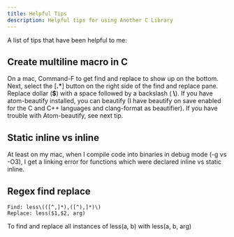```yaml
---
title: Helpful Tips
description: Helpful tips for using Another C Library
---
```


A list of tips that have been helpful to me:

## Create multiline macro in C

On a mac, Command-F to get find and replace to show up on the bottom.  Next, select the [<b>\.\*</b>] button on the right side of the find and replace pane.  Replace dollar (<b>$</b>) with a space followed by a backslash (<b> \\</b>).  If you have atom-beautify installed, you can beautify (I have beautify on save enabled for the C and C++ languages and clang-format as beautifier).  If you have trouble with Atom-beautify, see next tip.

## Static inline vs inline

At least on my mac, when I compile code into binaries in debug mode (-g vs -O3), I get a linking error for functions which were declared inline vs static inline.

## Regex find replace

```
Find: less\(([^,]*),([^),]*)\)
Replace: less($1,$2, arg)
```

To find and replace all instances of less(a, b) with less(a, b, arg)
